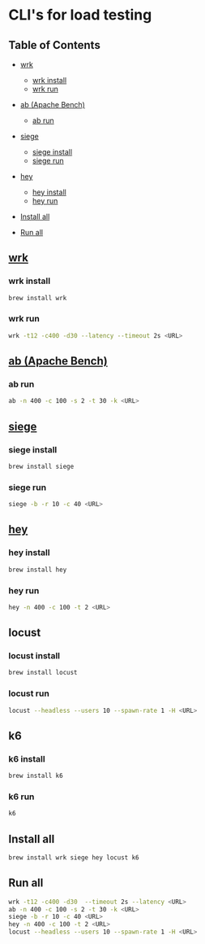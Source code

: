 # CLI's for load testing

## Table of Contents

*   [wrk](#wrk)

    *   [wrk install](#wrk-install)
    *   [wrk run](#wrk-run)

*   [ab (Apache Bench)](#ab-apache-bench)

    *   [ab run](#ab-run)

*   [siege](#siege)

    *   [siege install](#siege-install)
    *   [siege run](#siege-run)

*   [hey](#hey)

    *   [hey install](#hey-install)
    *   [hey run](#hey-run)

*   [Install all](#install-all)

*   [Run all](#run-all)

## [wrk](https://github.com/wg/wrk)

### wrk install

```sh
brew install wrk
```

### wrk run

```sh
wrk -t12 -c400 -d30 --latency --timeout 2s <URL>
```

## [ab (Apache Bench)](https://httpd.apache.org/docs/2.4/programs/ab.html)

### ab run

```sh
ab -n 400 -c 100 -s 2 -t 30 -k <URL>
```

## [siege](https://github.com/JoeDog/siege)

### siege install

```sh
brew install siege
```

### siege run

```sh
siege -b -r 10 -c 40 <URL>
```

## [hey](https://github.com/rakyll/hey)

### hey install

```sh
brew install hey
```

### hey run

```sh
hey -n 400 -c 100 -t 2 <URL>
```

## locust


### locust install

```sh
brew install locust
```

### locust run
```sh
locust --headless --users 10 --spawn-rate 1 -H <URL>
```

## k6

### k6 install

```sh
brew install k6
```

### k6 run
```sh
k6
```

## Install all

```sh
brew install wrk siege hey locust k6
```

## Run all

```sh
wrk -t12 -c400 -d30  --timeout 2s --latency <URL>
ab -n 400 -c 100 -s 2 -t 30 -k <URL>
siege -b -r 10 -c 40 <URL>
hey -n 400 -c 100 -t 2 <URL>
locust --headless --users 10 --spawn-rate 1 -H <URL>
```
